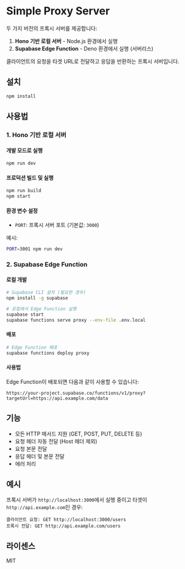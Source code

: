 # Simple Proxy Server

두 가지 버전의 프록시 서버를 제공합니다:

1. **Hono 기반 로컬 서버** - Node.js 환경에서 실행
2. **Supabase Edge Function** - Deno 환경에서 실행 (서버리스)

클라이언트의 요청을 타겟 URL로 전달하고 응답을 반환하는 프록시 서버입니다.

## 설치

```bash
npm install
```

## 사용법

### 1. Hono 기반 로컬 서버

#### 개발 모드로 실행

```bash
npm run dev
```

#### 프로덕션 빌드 및 실행

```bash
npm run build
npm start
```

#### 환경 변수 설정

- `PORT`: 프록시 서버 포트 (기본값: `3000`)

예시:

```bash
PORT=3001 npm run dev
```

### 2. Supabase Edge Function

#### 로컬 개발

```bash
# Supabase CLI 설치 (필요한 경우)
npm install -g supabase

# 로컬에서 Edge Function 실행
supabase start
supabase functions serve proxy --env-file .env.local
```

#### 배포

```bash
# Edge Function 배포
supabase functions deploy proxy
```

#### 사용법

Edge Function이 배포되면 다음과 같이 사용할 수 있습니다:

```
https://your-project.supabase.co/functions/v1/proxy?targetUrl=https://api.example.com/data
```

## 기능

- 모든 HTTP 메서드 지원 (GET, POST, PUT, DELETE 등)
- 요청 헤더 자동 전달 (Host 헤더 제외)
- 요청 본문 전달
- 응답 헤더 및 본문 전달
- 에러 처리

## 예시

프록시 서버가 `http://localhost:3000`에서 실행 중이고 타겟이 `http://api.example.com`인 경우:

```
클라이언트 요청: GET http://localhost:3000/users
프록시 전달: GET http://api.example.com/users
```

## 라이센스

MIT
